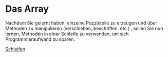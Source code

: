 # Das Array

Nachdem Sie gelernt haben, einzelne Puzzleteile zu erzeugen und über Methoden zu manipulieren (verschieben, beschriften, etc.) , sollen Sie nun lernen, Methoden in einer Schleife zu verwenden, um sich Programmieraufwand zu sparen.

[Schleifen](/schleifen.md)